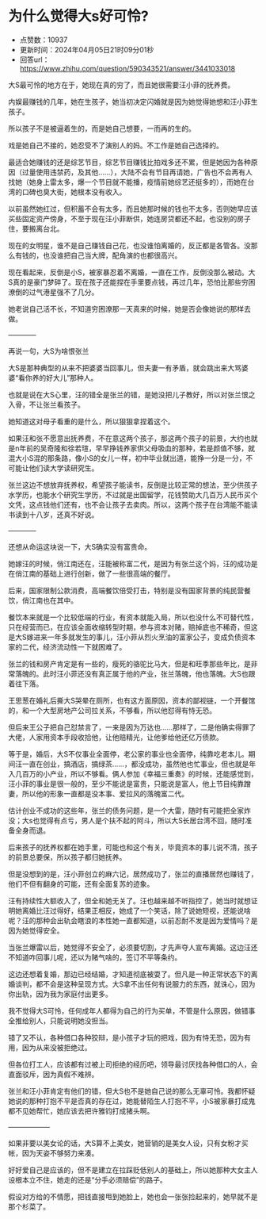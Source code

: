 # 为什么觉得大s好可怜?
- 点赞数：10937
- 更新时间：2024年04月05日21时09分01秒
- 回答url：https://www.zhihu.com/question/590343521/answer/3441033018
<body>
 <p data-pid="1EeuYJXE">大S最可怜的地方在于，她现在真的穷了，而且她很需要汪小菲的抚养费。</p>
 <p data-pid="wVnsEcda">内娱最赚钱的几年，她在生孩子，她当初决定闪婚就是因为她觉得她想和汪小菲生孩子。</p>
 <p data-pid="hAAY54Dj">所以孩子不是被逼着生的，而是她自己想要，一而再的生的。</p>
 <p data-pid="Xgvgdh3h">戏是她自己不接的，她忍受不了演别人的妈。不工作是她自己选择的。</p>
 <p data-pid="6bp58iR6">最适合她赚钱的还是综艺节目，综艺节目赚钱比拍戏多还不累，但是她因为各种原因（过量使用违禁药，及其他……），大陆不会有节目再请她，广告也不会再有人找她（她身上雷太多，爆一个节目就不能播，疫情前她综艺还挺多的），而她在台湾的口碑也臭大街，她根本没有收入。</p>
 <p data-pid="ZsOgh8s9">以前虽然她红过，但积蓄不会有太多，而且她那时候的钱也不太多，否则她早应该买些固定资产傍身，不至于现在汪小菲断供，她连房贷都还不起，也没别的房子住，要搬离台北。</p>
 <p data-pid="zjB8Okz5">现在的女明星，谁不是自己赚钱自己花，也没谁怕离婚的，反正都是各管各。没那么有钱的，也没谁把自己当大牌，配角演的也都很高兴。</p>
 <p data-pid="8BMTUiD8">现在看起来，反倒是小S，被家暴忍着不离婚，一直在工作，反倒没那么被动。大S真的是豪门梦碎了。现在孩子还能捏在手里要点钱，再过几年，恐怕比那些穷困潦倒的过气港星强不了几分。</p>
 <p data-pid="g6o3P_CW">她老说自己活不长，不知道穷困潦那一天真来的时候，她是否会像她说的那样去做。</p>
 <p data-pid="vty4PzDb">————</p>
 <p data-pid="zobGiaKw">再说一句，大S为啥恨张兰</p>
 <p data-pid="DzMbqrx7">大S是那种典型的从来不把婆婆当回事儿，但夫妻一有矛盾，就会跳出来大骂婆婆“看你养的好大儿”那种人。</p>
 <p data-pid="grkvrd2L">也就是说在大S心里，汪的错全是张兰的错，是她没把儿子教好，所以对张兰恨之入骨，不让张兰看孩子。</p>
 <p data-pid="TGQAIZOa">她知道这对母子看重的是什么，所以狠狠拿捏着这个。</p>
 <p data-pid="uUmnxTvy">如果汪和张不愿意出抚养费，不在意这两个孩子，那这两个孩子的前景，大约也就是n年前的吴奇隆和徐若瑄，早早挣钱养家供父母吸血的那种，若是颜值不够，就混大小S混的那条路，像小S的女儿一样，初中毕业就出道，能挣一分是一分，不可能让他们读大学读研究生。</p>
 <p data-pid="kGNgGRVt">张兰这边不想放弃抚养权，希望孩子能读书，反倒是比较正常的想法，至少供孩子水学历，也能水个研究生学历，不过就是出国留学，花钱赞助大几百万人民币买个文凭，这点钱他们还有，也不会让孩子去卖肉。所以，这两个孩子在台湾能不能读书读到十八岁，还真不好说。</p>
 <p data-pid="OV-tFsNa">————</p>
 <p data-pid="dWZo3HZq">还想从命运这块说一下，大S确实没有富贵命。</p>
 <p data-pid="qoVNi_fL">她嫁汪的时候，俏江南还在，汪能被称富二代，是因为有张兰这个妈，汪的成功是在俏江南的基础上进行创新，做了一些很高端的餐厅。</p>
 <p data-pid="fML8fb2j">后来，国家限制公款消费，高端餐饮倍受打击，特别是没有国家背景的纯民营餐饮，俏江南也在其中。</p>
 <p data-pid="gFgBHh7_">餐饮本来就是一个比较低端的行业，有资本就能入局，所以也没什么不可替代性，只在经营而已，在应该全面收缩转型时期，参与资本对赌，赔掉底也不稀奇，但这是大S嫁进来一年多就发生的事儿，汪小菲从烈火烹油的富家公子，变成负债资本家的二代，经济流动性一下就困难了。</p>
 <p data-pid="dFZlBZOf">张兰的钱和房产肯定是有一些的，瘦死的骆驼比马大，但是和旺季那些年比，是非常落魄的。此时汪小菲还没有真正属于他的产业，张兰落魄，他也落魄。大S也跟着往下落。</p>
 <p data-pid="yLkdfjE-">王思葱在婚礼后撕大S哭晕在厕所，也有这方面原因，资本的鄙视链，一个开餐馆的，和一个大型房地产公司拉关系，不够看，所以他怼得有恃无恐。</p>
 <p data-pid="raUOKnl8">但后来王公子把自己怼禁言了，一来是因为万达也……那样了，二是他确实得罪了大佬，人家用资本手段收拾他，让他赔精光，让他爹给他还亿万债款。</p>
 <p data-pid="C4kjEr3w">等于是，婚后，大S不仅事业全面停，老公家的事业也全面停，纯靠吃老本儿。期间汪一直在创业，搞酒店，搞绿茶……，都没成功，虽然他也忙事业，但也就是年入几百万的小产业，所以不够看。俩人参加《幸福三重奏》的时候，还能感觉到，汪小菲的事业是很一般的，至少不能说是富贵，只能说是富人，他上节目纯靠蹭妻，所以他的形象一直都是没本事、爱拉风的落魄富二代。</p>
 <p data-pid="YFvm1kaV">估计创业不成功的这些年，张兰的债务问题，是一个大雷，随时有可能把全家炸没；大s也觉得有点亏，男人是个扶不起的阿斗，所以大S长居台湾不回，随时准备全身而退。</p>
 <p data-pid="GGqig-Lg">后来孩子的抚养权都在她手里，可能也和这个有关，毕竟资本的事儿说不清，孩子的前景总要保，所以孩子都归她抚养。</p>
 <p data-pid="nokbbs1Y">但是没想到的是，汪小菲创立的麻六记，居然成功了，张兰的直播居然也赚钱了，他们不但有翻身的可能，还有全面复苏的迹象。</p>
 <p data-pid="2f_Ohn8E">汪有持续性大额收入了，但全和她无关了。汪也越来越不听指控了，她当时就想证明她离婚比汪过得好，结果正相反，她成了一个笑话，除了说她短视，还能说啥呢？汪的那种会出轨会瞎浪的本性她一直都知道，以前忍耐不发是因为爱情吗？是因为她觉得安全。</p>
 <p data-pid="sK7iKHtQ">当张兰爆雷以后，她觉得不安全了，必须要切割，才先声夺人宣布离婚。这边汪还不知道咋回事儿呢，还以为赌气啥的，签订不平等条约。</p>
 <p data-pid="MLbqB8HG">这边还想着复婚，那边已经结婚，才知道彻底被耍了。但凡是一种正常状态下的离婚谈判，都不会是这种呈现方式。大S拿不出任何有说服力的东西，就诛心，因为你出轨，因为我为家庭付出更多。</p>
 <p data-pid="-bs_OCxe">我不觉得大S可怜，任何成年人都得为自己的行为买单，不管是什么原因，做错事全推给别人，只能说明她没担当。</p>
 <p data-pid="dEg1cAeM">错了又不认，各种借口各种狡辩，是小孩子才玩的把戏，因为有恃无恐，因为有用，因为从来没被拒绝过。</p>
 <p data-pid="QsGU0MSk">但各位打工人，应该都有过被上司拒绝的经历吧，领导最讨厌找各种借口的人，会直面驳斥，因为真假不难辨。</p>
 <p data-pid="a4Yz36dy">张兰和汪小菲肯定有他们的错，但大S也不是她自己说的那么无辜可怜。我都怀疑她说的那种打抱不平是否真的存在过，她能替陌生人打抱不平，小S被家暴打成鬼都不见她帮忙，她应该去把许雅钧打成猪头啊。</p>
 <p data-pid="PbJPL2qC">——————</p>
 <p data-pid="Iq_z0vkJ">如果非要以美女论的话，大S算不上美女，她营销的是美女人设，只有女粉才买帐，因为天姿不够努力来凑。</p>
 <p data-pid="V5FUcYvc">好好爱自己是应该的，但不是建立在拉踩贬低别人的基础上，所以她那种大女主人设根本立不住，她走的还是“分手必须赔偿”的路子。</p>
 <p data-pid="RB7vwQh2">假设对方给的不情愿，把钱直接甩到她脸上，她也会一张张捡起来的，她早就不是那个杉菜了。</p>
 <p></p>
 <p></p>
 <p></p>
</body>